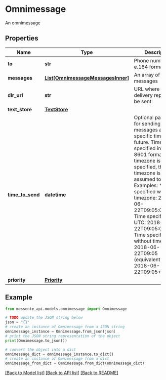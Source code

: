# Omnimessage

An omnimessage

## Properties

Name | Type | Description | Notes
------------ | ------------- | ------------- | -------------
**to** | **str** | Phone number in e.164 format | 
**messages** | [**List[OmnimessageMessagesInner]**](OmnimessageMessagesInner.md) | An array of messages | 
**dlr_url** | **str** | URL where the delivery report will be sent | [optional] 
**text_store** | [**TextStore**](TextStore.md) |  | [optional] 
**time_to_send** | **datetime** | Optional parameter for sending messages at some specific time in the future.   Time must be specified in the ISO-8601 format.   If no timezone is specified, then the timezone is assumed to be UTC    Examples:    * Time specified with timezone: 2018-06-22T09:05:07+00:00 Time specified in UTC: 2018-06-22T09:05:07Z   * Time specified without timezone: 2018-06-22T09:05 (equivalent to 2018-06-22T09:05+00:00) | [optional] 
**priority** | [**Priority**](Priority.md) |  | [optional] 

## Example

```python
from messente_api.models.omnimessage import Omnimessage

# TODO update the JSON string below
json = "{}"
# create an instance of Omnimessage from a JSON string
omnimessage_instance = Omnimessage.from_json(json)
# print the JSON string representation of the object
print(Omnimessage.to_json())

# convert the object into a dict
omnimessage_dict = omnimessage_instance.to_dict()
# create an instance of Omnimessage from a dict
omnimessage_from_dict = Omnimessage.from_dict(omnimessage_dict)
```
[[Back to Model list]](../README.md#documentation-for-models) [[Back to API list]](../README.md#documentation-for-api-endpoints) [[Back to README]](../README.md)



